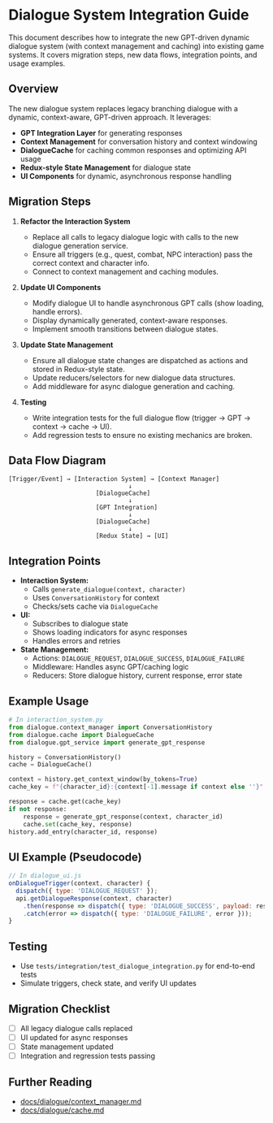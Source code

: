 # Dialogue System Integration Guide

This document describes how to integrate the new GPT-driven dynamic dialogue system (with context management and caching) into existing game systems. It covers migration steps, new data flows, integration points, and usage examples.

## Overview
The new dialogue system replaces legacy branching dialogue with a dynamic, context-aware, GPT-driven approach. It leverages:
- **GPT Integration Layer** for generating responses
- **Context Management** for conversation history and context windowing
- **DialogueCache** for caching common responses and optimizing API usage
- **Redux-style State Management** for dialogue state
- **UI Components** for dynamic, asynchronous response handling

## Migration Steps
1. **Refactor the Interaction System**
   - Replace all calls to legacy dialogue logic with calls to the new dialogue generation service.
   - Ensure all triggers (e.g., quest, combat, NPC interaction) pass the correct context and character info.
   - Connect to context management and caching modules.

2. **Update UI Components**
   - Modify dialogue UI to handle asynchronous GPT calls (show loading, handle errors).
   - Display dynamically generated, context-aware responses.
   - Implement smooth transitions between dialogue states.

3. **Update State Management**
   - Ensure all dialogue state changes are dispatched as actions and stored in Redux-style state.
   - Update reducers/selectors for new dialogue data structures.
   - Add middleware for async dialogue generation and caching.

4. **Testing**
   - Write integration tests for the full dialogue flow (trigger → GPT → context → cache → UI).
   - Add regression tests to ensure no existing mechanics are broken.

## Data Flow Diagram
```
[Trigger/Event] → [Interaction System] → [Context Manager]
                                 ↓
                        [DialogueCache]
                                 ↓
                        [GPT Integration]
                                 ↓
                        [DialogueCache]
                                 ↓
                        [Redux State] → [UI]
```

## Integration Points
- **Interaction System:**
  - Calls `generate_dialogue(context, character)`
  - Uses `ConversationHistory` for context
  - Checks/sets cache via `DialogueCache`
- **UI:**
  - Subscribes to dialogue state
  - Shows loading indicators for async responses
  - Handles errors and retries
- **State Management:**
  - Actions: `DIALOGUE_REQUEST`, `DIALOGUE_SUCCESS`, `DIALOGUE_FAILURE`
  - Middleware: Handles async GPT/caching logic
  - Reducers: Store dialogue history, current response, error state

## Example Usage
```python
# In interaction_system.py
from dialogue.context_manager import ConversationHistory
from dialogue.cache import DialogueCache
from dialogue.gpt_service import generate_gpt_response

history = ConversationHistory()
cache = DialogueCache()

context = history.get_context_window(by_tokens=True)
cache_key = f"{character_id}:{context[-1].message if context else ''}"

response = cache.get(cache_key)
if not response:
    response = generate_gpt_response(context, character_id)
    cache.set(cache_key, response)
history.add_entry(character_id, response)
```

## UI Example (Pseudocode)
```js
// In dialogue_ui.js
onDialogueTrigger(context, character) {
  dispatch({ type: 'DIALOGUE_REQUEST' });
  api.getDialogueResponse(context, character)
    .then(response => dispatch({ type: 'DIALOGUE_SUCCESS', payload: response }))
    .catch(error => dispatch({ type: 'DIALOGUE_FAILURE', error }));
}
```

## Testing
- Use `tests/integration/test_dialogue_integration.py` for end-to-end tests
- Simulate triggers, check state, and verify UI updates

## Migration Checklist
- [ ] All legacy dialogue calls replaced
- [ ] UI updated for async responses
- [ ] State management updated
- [ ] Integration and regression tests passing

## Further Reading
- [docs/dialogue/context_manager.md](context_manager.md)
- [docs/dialogue/cache.md](cache.md) 